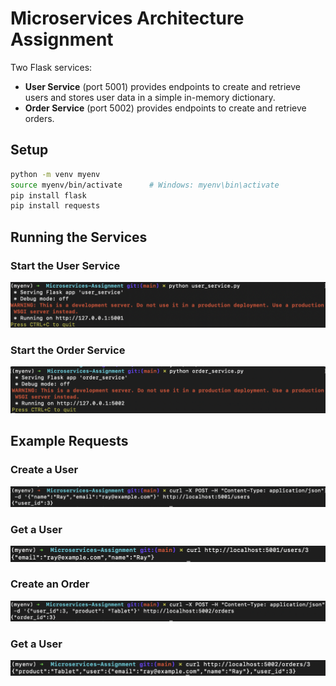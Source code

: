 # Microservices Architecture Assignment

Two Flask services:
- **User Service** (port 5001) provides endpoints to create and retrieve users and stores user data in a simple in-memory dictionary.
- **Order Service** (port 5002) provides endpoints to create and retrieve orders.

## Setup
```bash
python -m venv myenv
source myenv/bin/activate      # Windows: myenv\bin\activate
pip install flask
pip install requests
```

## Running the Services
### Start the User Service
![](screenshots/ss1.png)

### Start the Order Service
![](screenshots/ss2.png)

## Example Requests

### Create a User
![](screenshots/ss3.png)

### Get a User
![](screenshots/ss4.png)

### Create an Order
![](screenshots/ss5.png)

### Get a User
![](screenshots/ss6.png)


